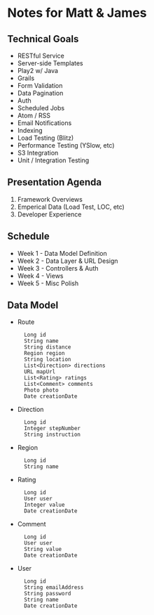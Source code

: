 Notes for Matt & James
======================

Technical Goals
---------------

* RESTful Service
* Server-side Templates
* Play2 w/ Java
* Grails
* Form Validation
* Data Pagination
* Auth
* Scheduled Jobs
* Atom / RSS
* Email Notifications
* Indexing
* Load Testing (Blitz)
* Performance Testing (YSlow, etc)
* S3 Integration
* Unit / Integration Testing


Presentation Agenda
-------------------

1. Framework Overviews
2. Emperical Data (Load Test, LOC, etc)
3. Developer Experience


Schedule
--------

* Week 1 - Data Model Definition
* Week 2 - Data Layer & URL Design
* Week 3 - Controllers & Auth
* Week 4 - Views
* Week 5 - Misc Polish


Data Model
----------

* Route

        Long id
        String name
        String distance
        Region region
        String location
        List<Direction> directions
        URL mapUrl
        List<Rating> ratings
        List<Comment> comments
        Photo photo
        Date creationDate

* Direction

        Long id
        Integer stepNumber
        String instruction

* Region

        Long id
        String name

* Rating

        Long id
        User user
        Integer value
        Date creationDate

* Comment

        Long id
        User user
        String value
        Date creationDate

* User

        Long id
        String emailAddress
        String password
        String name
        Date creationDate

